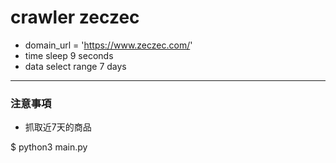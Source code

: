 # crawler zeczec 

- domain_url = 'https://www.zeczec.com/'
- time sleep 9 seconds
- data select range 7 days

---
### 注意事項

- 抓取近7天的商品

$ python3 main.py